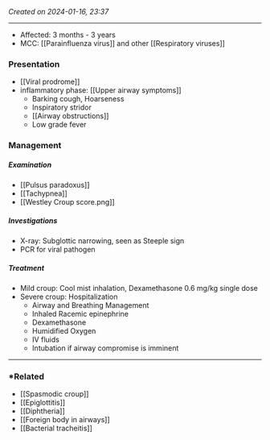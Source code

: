 *Created on 2024-01-16, 23:37* 

---
- Affected: 3 months - 3 years
- MCC: [[Parainfluenza virus]] and other [[Respiratory viruses]] 

### Presentation
- [[Viral prodrome]]
- inflammatory phase: [[Upper airway symptoms]] 
	- Barking cough, Hoarseness
	- Inspiratory stridor
	- [[Airway obstructions]] 
	- Low grade fever

### Management
##### Examination
- [[Pulsus paradoxus]]
- [[Tachypnea]]
- [[Westley Croup score.png]] 
##### Investigations
- X-ray: Subglottic narrowing, seen as Steeple sign
- PCR for viral pathogen

##### Treatment
- Mild croup: Cool mist inhalation, Dexamethasone 0.6 mg/kg single dose 
- Severe croup: Hospitalization
	- Airway and Breathing Management
	- Inhaled Racemic epinephrine
	- Dexamethasone
	- Humidified Oxygen
	- IV fluids
	- Intubation if airway compromise is imminent
---

### *Related
- [[Spasmodic croup]]
- [[Epiglottitis]]
- [[Diphtheria]]
- [[Foreign body in airways]] 
- [[Bacterial tracheitis]] 

